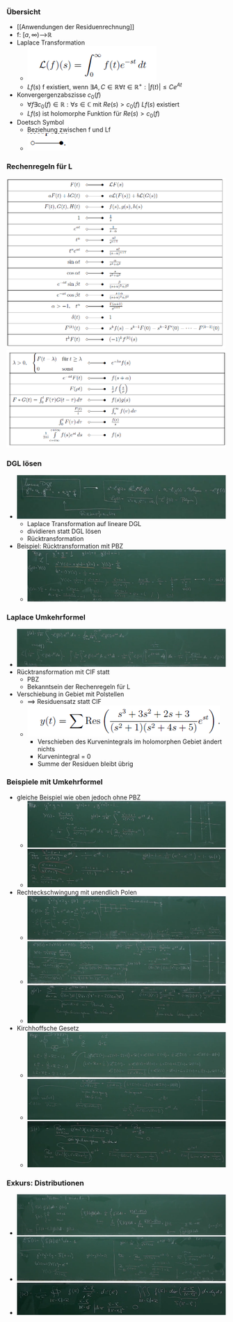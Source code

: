 ### Übersicht
+ [[Anwendungen der Residuenrechnung]]
+ f: $[a,\infty)$-->ℝ
+ Laplace Transformation 
	+ ![](../../../z_images/Pasted%20image%2020220608124719.png)
	+ $Lf(s)$ f existiert, wenn $∃A,C∈ℝ ∀t∈ℝ^+:|f(t)|≤Ce^{At}$
+ Konvergergenzabszisse $c_0(f)$
	+ $∀f∃c_0(f)∈ℝ:∀s∈ℂ$ mit $Re(s)>c_0(f)$ $Lf(s)$ existiert
	+ $Lf(s)$ ist holomorphe Funktion für $Re(s)>c_0(f)$
+ Doetsch Symbol
	+ Beziehung zwischen f und Lf
	+ ![](../../../z_images/Pasted%20image%2020220608130107.png)

### Rechenregeln für L
![](../../../z_images/Pasted%20image%2020220608130146.png)
![](../../../z_images/Pasted%20image%2020220608133621.png)

### DGL lösen
+ ![](../../../z_images/Pasted%20image%2020220608132508.png)
	+  Laplace Transformation auf lineare DGL
	+ dividieren statt DGL lösen  
	+ Rücktransformation
+ Beispiel: Rücktransformation mit PBZ
	+ ![](../../../z_images/Pasted%20image%2020220608133514.png)

### Laplace Umkehrformel
+ ![](../../../z_images/Pasted%20image%2020220608134312.png)
+ Rücktransformation mit CIF statt
	+ PBZ
	+ Bekanntsein der Rechenregeln für L
+ Verschiebung in Gebiet mit Polstellen
	+ ==> Residuensatz statt CIF
	+ ![](../../../z_images/Pasted%20image%2020220608135348.png)
		+  Verschieben des Kurvenintegrals im holomorphen Gebiet ändert nichts
		+  Kurvenintegral = 0
		+  Summe der Residuen bleibt übrig

### Beispiele mit Umkehrformel 
+ gleiche Beispiel wie oben jedoch ohne PBZ
	+ ![](../../../z_images/Pasted%20image%2020220608135221.png)
	+ ![](../../../z_images/Pasted%20image%2020220608135420.png)
+ Rechteckschwingung mit unendlich Polen
	+ ![](../../../z_images/Pasted%20image%2020220608140316.png)
	+ ![](../../../z_images/Pasted%20image%2020220608140742.png)
	+ ![](../../../z_images/Pasted%20image%2020220608140835.png)
+ Kirchhoffsche Gesetz
	+ ![](../../../z_images/Pasted%20image%2020220608145504.png)
	+ ![](../../../z_images/Pasted%20image%2020220608150128.png)
	+ ![](../../../z_images/Pasted%20image%2020220608150811.png)

### Exkurs: Distributionen
+ ![](../../../z_images/Pasted%20image%2020220608155543.png)
+ ![](../../../z_images/Pasted%20image%2020220608155620.png)
+ ![](../../../z_images/Pasted%20image%2020220608155743.png)